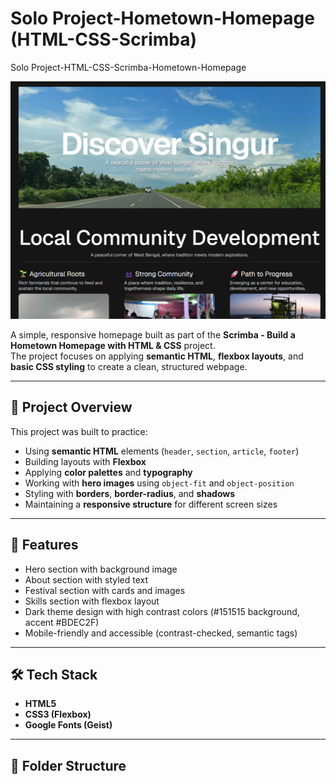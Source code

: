 # Solo Project-Hometown-Homepage (HTML-CSS-Scrimba)
Solo Project-HTML-CSS-Scrimba-Hometown-Homepage

[![Project Preview](https://raw.githubusercontent.com/JhulanD/JhulanD/main/public/HomeTown-Homepage.png)](https://jd-hometown-homepage.netlify.app/)

A simple, responsive homepage built as part of the **Scrimba - Build a Hometown Homepage with HTML & CSS** project.  
The project focuses on applying **semantic HTML**, **flexbox layouts**, and **basic CSS styling** to create a clean, structured webpage.

---

## 📌 Project Overview
This project was built to practice:
- Using **semantic HTML** elements (`header`, `section`, `article`, `footer`)
- Building layouts with **Flexbox**
- Applying **color palettes** and **typography**
- Working with **hero images** using `object-fit` and `object-position`
- Styling with **borders**, **border-radius**, and **shadows**
- Maintaining a **responsive structure** for different screen sizes

---

## 🚀 Features
- Hero section with background image  
- About section with styled text  
- Festival section with cards and images  
- Skills section with flexbox layout  
- Dark theme design with high contrast colors (#151515 background, accent #BDEC2F)  
- Mobile-friendly and accessible (contrast-checked, semantic tags)

---

## 🛠️ Tech Stack
- **HTML5**
- **CSS3 (Flexbox)**  
- **Google Fonts (Geist)**

---

## 📂 Folder Structure

